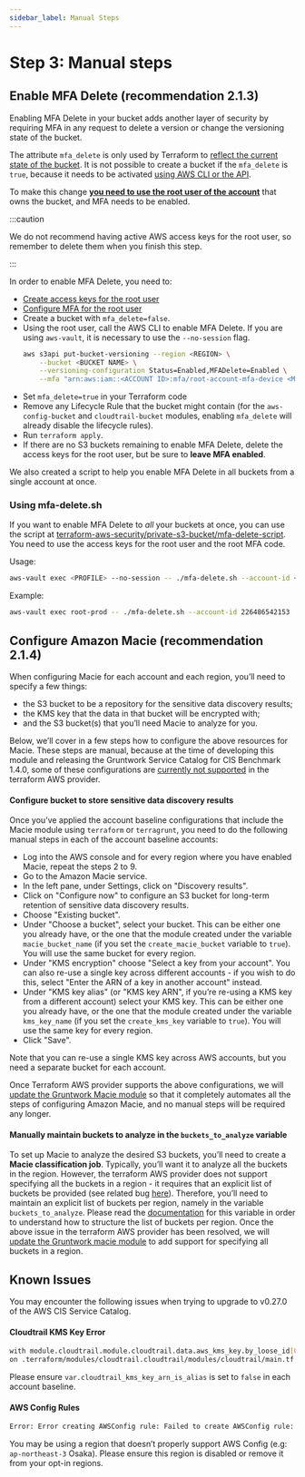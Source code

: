 ```yaml
---
sidebar_label: Manual Steps
---
```


# Step 3: Manual steps

## Enable MFA Delete (recommendation 2.1.3)

Enabling MFA Delete in your bucket adds another layer of security by requiring MFA in any request to delete a version or change the versioning state of the bucket.

The attribute `mfa_delete` is only used by Terraform to [reflect the current state of the bucket](https://registry.terraform.io/providers/hashicorp/aws/latest/docs/resources/s3_bucket#mfa_delete). It is not possible to create a bucket if the `mfa_delete` is `true`, because it needs to be activated [using AWS CLI or the API](https://docs.aws.amazon.com/AmazonS3/latest/userguide/MultiFactorAuthenticationDelete.html).

To make this change [**you need to use the root user of the account**](https://docs.aws.amazon.com/general/latest/gr/root-vs-iam.html#aws_tasks-that-require-root) that owns the bucket, and MFA needs to be enabled.

:::caution

We do not recommend having active AWS access keys for the root user, so remember to delete them when you finish this step.

:::

In order to enable MFA Delete, you need to:

- [Create access keys for the root user](https://docs.aws.amazon.com/IAM/latest/UserGuide/id_root-user.html#id_root-user_manage_add-key)
- [Configure MFA for the root user](https://docs.aws.amazon.com/IAM/latest/UserGuide/id_root-user.html#id_root-user_manage_mfa)
- Create a bucket with `mfa_delete=false`.
- Using the root user, call the AWS CLI to enable MFA Delete. If you are using `aws-vault`, it is necessary to use the `--no-session` flag.
    ```bash
    aws s3api put-bucket-versioning --region <REGION> \
        --bucket <BUCKET NAME> \
        --versioning-configuration Status=Enabled,MFADelete=Enabled \
        --mfa "arn:aws:iam::<ACCOUNT ID>:mfa/root-account-mfa-device <MFA CODE>"
    ```
- Set `mfa_delete=true` in your Terraform code
- Remove any Lifecycle Rule that the bucket might contain (for the `aws-config-bucket` and `cloudtrail-bucket` modules, enabling `mfa_delete` will already disable the lifecycle rules).
- Run `terraform apply`.
- If there are no S3 buckets remaining to enable MFA Delete, delete the access keys for the root user, but be sure to **leave MFA enabled**.

We also created a script to help you enable MFA Delete in all buckets from a single account at once.

### Using mfa-delete.sh

If you want to enable MFA Delete to _all_ your buckets at once, you can use the script at [terraform-aws-security/private-s3-bucket/mfa-delete-script](https://github.com/gruntwork-io/terraform-aws-security/tree/master/modules/private-s3-bucket). You need to use the access keys for the root user and the root MFA code.

Usage:

```bash
aws-vault exec <PROFILE> --no-session -- ./mfa-delete.sh --account-id <ACCOUNT ID>
```

Example:

```bash
aws-vault exec root-prod -- ./mfa-delete.sh --account-id 226486542153
```

## Configure Amazon Macie (recommendation 2.1.4)

When configuring Macie for each account and each region, you’ll need to specify a few things:

- the S3 bucket to be a repository for the sensitive data discovery results;
- the KMS key that the data in that bucket will be encrypted with;
- and the S3 bucket(s) that you’ll need Macie to analyze for you.

Below, we’ll cover in a few steps how to configure the above resources for Macie. These steps are manual, because at the time of developing this module and releasing the Gruntwork Service Catalog for CIS Benchmark 1.4.0, some of these configurations are [currently not supported](https://github.com/hashicorp/terraform-provider-aws/issues/19856) in the terraform AWS provider.

#### Configure bucket to store sensitive data discovery results

Once you’ve applied the account baseline configurations that include the Macie module using `terraform` or `terragrunt`, you need to do the following manual steps in each of the account baseline accounts:

- Log into the AWS console and for every region where you have enabled Macie, repeat the steps 2 to 9.
- Go to the Amazon Macie service.
- In the left pane, under Settings, click on "Discovery results".
- Click on "Configure now" to configure an S3 bucket for long-term retention of sensitive data discovery results.
- Choose "Existing bucket".
- Under "Choose a bucket", select your bucket. This can be either one you already have, or the one that the module created under the variable `macie_bucket_name` (if you set the `create_macie_bucket` variable to `true`). You will use the same bucket for every region.
- Under "KMS encryption" choose "Select a key from your account". You can also re-use a single key across different accounts - if you wish to do this, select "Enter the ARN of a key in another account" instead.
- Under "KMS key alias" (or "KMS key ARN", if you’re re-using a KMS key from a different account) select your KMS key. This can be either one you already have, or the one that the module created under the variable `kms_key_name` (if you set the `create_kms_key` variable to `true`). You will use the same key for every region.
- Click "Save".

Note that you can re-use a single KMS key across AWS accounts, but you need a separate bucket for each account.

Once Terraform AWS provider supports the above configurations, we will
[update the Gruntwork Macie module](https://github.com/gruntwork-io/terraform-aws-cis-service-catalog/issues/205)
so that it completely automates all the steps of configuring Amazon Macie, and no manual steps will be required any longer.

#### Manually maintain buckets to analyze in the `buckets_to_analyze` variable

To set up Macie to analyze the desired S3 buckets, you’ll need to create a **Macie classification job**. Typically, you’ll want it to analyze all the buckets in the region. However, the terraform AWS provider does not support specifying all the buckets in a region - it requires that an explicit list of buckets be provided (see related bug
[here](https://github.com/hashicorp/terraform-provider-aws/issues/20044)). Therefore, you’ll need to maintain an
explicit list of buckets per region, namely in the variable `buckets_to_analyze`. Please read the
[documentation](https://github.com/gruntwork-io/terraform-aws-cis-service-catalog/blob/master/modules/security/macie/variables.tf#L21-L30)
for this variable in order to understand how to structure the list of buckets per region. Once the above issue in the
terraform AWS provider has been resolved, we will
[update the Gruntwork macie module](https://github.com/gruntwork-io/terraform-aws-cis-service-catalog/issues/204)
to add support for specifying all buckets in a region.

## Known Issues

You may encounter the following issues when trying to upgrade to v0.27.0 of the AWS CIS Service Catalog.

#### Cloudtrail KMS Key Error

```bash
with module.cloudtrail.module.cloudtrail.data.aws_kms_key.by_loose_id[0],
on .terraform/modules/cloudtrail.cloudtrail/modules/cloudtrail/main.tf line 40, in data "aws_kms_key" "by_loose_id":
```

Please ensure `var.cloudtrail_kms_key_arn_is_alias` is set to `false` in each account baseline.

#### AWS Config Rules

```bash
Error: Error creating AWSConfig rule: Failed to create AWSConfig rule: InvalidParameterValueException: The sourceIdentifier VPC_SG_OPEN_ONLY_TO_AUTHORIZED_PORTS is invalid. Please refer to the documentation for a list of valid sourceIdentifiers that can be used when AWS is the Owner.
```

You may be using a region that doesn’t properly support AWS Config (e.g: `ap-northeast-3` Osaka). Please ensure this region is disabled or remove it from your opt-in regions.


<!-- ##DOCS-SOURCER-START
{"sourcePlugin":"Local File Copier","hash":"5250bc3df49b44685b7aa4292cd28582"}
##DOCS-SOURCER-END -->
